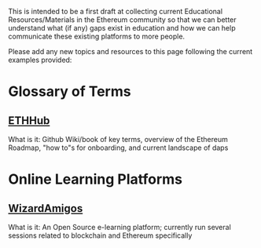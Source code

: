 This is intended to be a first draft at collecting current Educational Resources/Materials in the Ethereum community so that we can better understand what (if any) gaps exist in education and how we can help communicate these existing platforms to more people.

Please add any new topics and resources to this page following the current examples provided:

# Glossary of Terms
## [ETHHub](https://github.com/econoar/ethhub/blob/master/SUMMARY.md)
What is it: Github Wiki/book of key terms, overview of the Ethereum Roadmap, "how to"s for onboarding, and current landscape of daps

# Online Learning Platforms
## [WizardAmigos](http://wizardamigos.com/)
What is it: An Open Source e-learning platform; currently run several sessions related to blockchain and Ethereum specifically